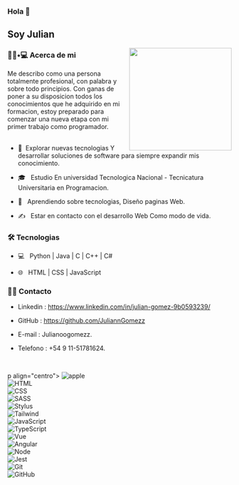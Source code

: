 ### Hola 👋<h2> Soy Julian</h2>

<img align='right' src="https://media.giphy.com/media/M9gbBd9nbDrOTu1Mqx/giphy.gif" width="230">

<h3> 👨🏻•💻 Acerca de mi </h3>

Me describo como una persona totalmente profesional, con palabra y sobre todo principios. 
Con ganas de poner a su disposicion todos los conocimientos que he adquirido en mi formacion, 
estoy preparado para comenzar una nueva etapa con mi primer trabajo como programador.
<br/><br/>

- 🤔 &nbsp;Explorar nuevas tecnologias Y desarrollar soluciones de software para siempre expandir mis conocimiento.

- 🎓 &nbsp; Estudio En universidad Tecnologica Nacional - Tecnicatura Universitaria en Programacion.

- 🌱 &nbsp; Aprendiendo sobre tecnologias, Diseño paginas Web.

- ✍️ &nbsp; Estar en contacto con el desarrollo Web Como modo de vida.



<h3>🛠 Tecnologias </h3>



- 💻 &nbsp; Python | Java | C | C++ | C#

- 🌐 &nbsp; HTML | CSS | JavaScript 
<!--

- 🛢 &nbsp; MySQL | MongoDB
-->


<h3> 🤝🏻 Contacto </h3>

- Linkedin : https://www.linkedin.com/in/julian-gomez-9b0593239/

- GitHub : https://github.com/JuliannGomezz

- E-mail : Julianoogomezz.

- Telefono : +54 9 11-51781624.

<br>



p align="centro">
  <img src="https://img.shields.io/badge/Apple-gray?style=for-the-badge&logo=apple&logoColor=white" alt="apple" />   
  <img src="https://img.shields.io/badge/HTML5-E34F26?style=for-the-badge&logo=html5&logoColor=white" alt="HTML" />   
  <img src="https://img.shields.io/badge/CSS3-1572B6?style=for-the-badge&logo=css3&logoColor=white" alt="CSS" />   
  <img src="https://img.shields.io/badge/Sass-CC6699?style=for-the-badge&logo=sass&logoColor=white" alt="SASS" />   
  <img src="https://img.shields.io/badge/Stylus-333333?style=for-the-badge&logo=stylus&logoColor=white" alt="Stylus" />   
  <img src="https://img.shields.io/badge/Tailwind_CSS-38B2AC?style=for-the-badge&logo=tailwind-css&logoColor=white" alt="Tailwind" />   
  <img src="https://img.shields.io/badge/JavaScript-323330?style=for-the-badge&logo=javascript&logoColor=F7DF1E" alt="JavaScript" />   
  <img src="https://img.shields.io/badge/TypeScript-007ACC?style=for-the-badge&logo=typescript&logoColor=white" alt="TypeScript" />   
  <img src="https://img.shields.io/badge/Vue-20232A?style=for-the-badge&logo=Vue&logoColor=61DAFB" alt="Vue" />   
  <img src="https://img.shields.io/badge/Angular-DD0031?style=for-the-badge&logo=angular&logoColor=white" alt="Angular" />   
  <img src="https://img.shields.io/badge/Node.js-43853D?style=for-the-badge&logo=node.js&logoColor=white" alt="Node" />   
  <img src="https://img.shields.io/badge/Jest-C21325?style=for-the-badge&logo=jest&logoColor=white" alt="Jest" />  
  <img src="https://img.shields.io/badge/Git-F05032?style=for-the-badge&logo=git&logoColor=white" alt="Git" />   
  <img src="https://img.shields.io/badge/github%20-%23000.svg?&style=for-the-badge&logo=github&logoColor=white" alt="GitHub" />
</p>
